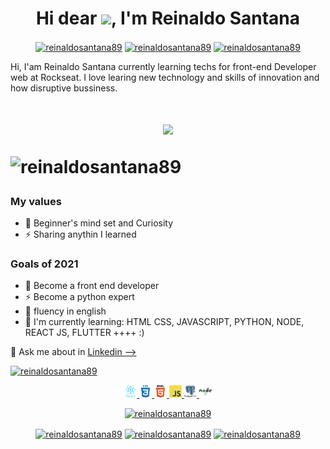 <h1 align="center">Hi dear <img src="https://raw.githubusercontent.com/kaueMarques/kaueMarques/master/hi.gif" width="30px">, I'm Reinaldo Santana</h1>

<p align="center">
<a href="https://www.linkedin.com/in/reinaldosantana/" target="blank"><img align="center" src="https://cdn.jsdelivr.net/npm/simple-icons@3.0.1/icons/linkedin.svg" alt="reinaldosantana89" height="20" width="20" /></a>
<a href="https://www.facebook.com/profile.php?id=100013987098474" target="blank"><img align="center" src="https://cdn.jsdelivr.net/npm/simple-icons@3.0.1/icons/facebook.svg" alt="reinaldosantana89" height="20" width="20" /></a>
<a href="https://www.instagram.com/_reinaldosantana/" target="blank"><img align="center" src="https://cdn.jsdelivr.net/npm/simple-icons@3.0.1/icons/instagram.svg" alt="reinaldosantana89" height="20" width="20" /></a>
</p>

Hi, I'am Reinaldo Santana currently learning techs for front-end Developer web at Rockseat. I love learing new technology and skills of innovation and how disruptive bussiness.

<h1 align="center"> <img src = "https://miro.medium.com/max/680/1*zVnWJtyGOX_kUIDm6ccCfQ.gif" width="600px">


<p align="left"> <img src="https://komarev.com/ghpvc/?username=reinaldosantana89" alt="reinaldosantana89" /> </p>

<h3> My values </h3>

- 🔭 Beginner's mind set and Curiosity
- ⚡ Sharing anythin I learned

<h3> Goals of 2021 </h3>

- 🔭 Become a front end developer
- ⚡ Become a python expert
- 🌱 fluency in english
- 🌱 I'm currently learning: HTML CSS, JAVASCRIPT, PYTHON, NODE, REACT JS, FLUTTER ++++ :)


💬 Ask me about in <a href = "https://www.linkedin.com/in/reinaldosantana/"> Linkedin
-->

<p align="left"> <img src="https://komarev.com/ghpvc/?username=reinaldosantana89" alt="reinaldosantana89" /> </p>


<p align="center">
<img src="https://raw.githubusercontent.com/devicons/devicon/master/icons/react/react-original-wordmark.svg" alt="react" width="20" height="20"/>
<img src="https://raw.githubusercontent.com/devicons/devicon/master/icons/css3/css3-plain-wordmark.svg" alt="css3"  width="20" height="20"/>
<img src="https://raw.githubusercontent.com/devicons/devicon/master/icons/html5/html5-original-wordmark.svg" alt="html5"  width="20" height="20"/>
<img src="https://raw.githubusercontent.com/devicons/devicon/master/icons/javascript/javascript-original.svg" alt="javascript" width="20" height="20"/>
<img src="https://raw.githubusercontent.com/devicons/devicon/master/icons/postgresql/postgresql-original-wordmark.svg" alt="postgresql" width="20" height="20"/>
<img src="https://raw.githubusercontent.com/devicons/devicon/master/icons/nodejs/nodejs-original-wordmark.svg" alt="nodejs" width="20" height="20"/></p><p align="center">
<img src="https://github-readme-stats.vercel.app/api?username=reinaldosantana89&show_icons=true" alt="reinaldosantana89"/> 
</p>
<p align="center">
<a href="https://www.linkedin.com/in/reinaldosantana/" target="blank"><img align="center" src="https://cdn.jsdelivr.net/npm/simple-icons@3.0.1/icons/linkedin.svg" alt="reinaldosantana89" height="20" width="20" /></a>
<a href="https://www.facebook.com/profile.php?id=100013987098474" target="blank"><img align="center" src="https://cdn.jsdelivr.net/npm/simple-icons@3.0.1/icons/facebook.svg" alt="reinaldosantana89" height="20" width="20" /></a>
<a href="https://www.instagram.com/_reinaldosantana/" target="blank"><img align="center" src="https://cdn.jsdelivr.net/npm/simple-icons@3.0.1/icons/instagram.svg" alt="reinaldosantana89" height="20" width="20" /></a>
</p>
